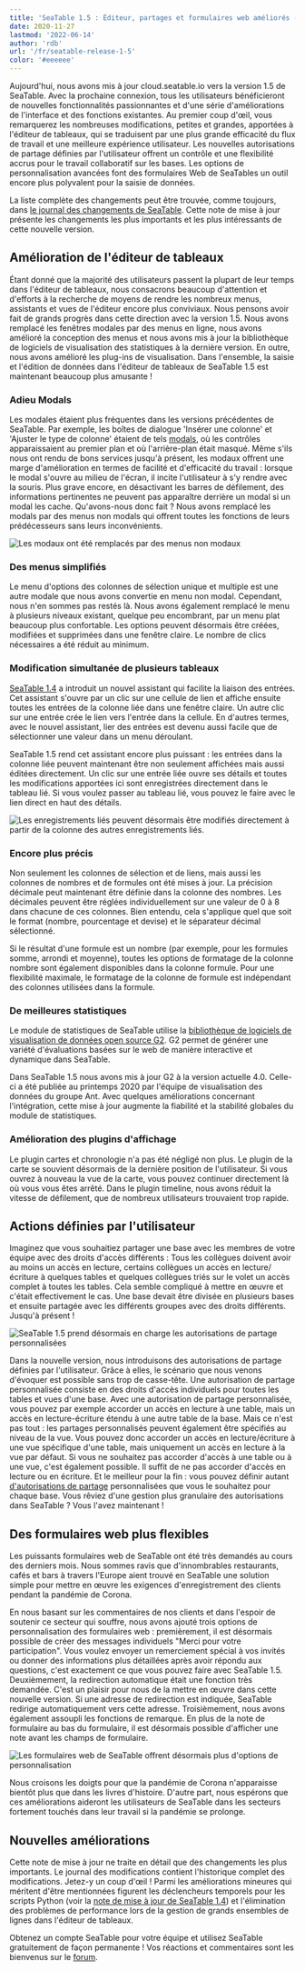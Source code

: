 ```yaml
---
title: 'SeaTable 1.5 : Éditeur, partages et formulaires web améliorés - SeaTable'
date: 2020-11-27
lastmod: '2022-06-14'
author: 'rdb'
url: '/fr/seatable-release-1-5'
color: '#eeeeee'
---
```


Aujourd'hui, nous avons mis à jour cloud.seatable.io vers la version 1.5 de SeaTable. Avec la prochaine connexion, tous les utilisateurs bénéficieront de nouvelles fonctionnalités passionnantes et d'une série d'améliorations de l'interface et des fonctions existantes. Au premier coup d'œil, vous remarquerez les nombreuses modifications, petites et grandes, apportées à l'éditeur de tableaux, qui se traduisent par une plus grande efficacité du flux de travail et une meilleure expérience utilisateur. Les nouvelles autorisations de partage définies par l'utilisateur offrent un contrôle et une flexibilité accrus pour le travail collaboratif sur les bases. Les options de personnalisation avancées font des formulaires Web de SeaTables un outil encore plus polyvalent pour la saisie de données.

La liste complète des changements peut être trouvée, comme toujours, dans [le journal des changements de SeaTable](https://seatable.io/docs/changelog/version-1-5/?lang=auto). Cette note de mise à jour présente les changements les plus importants et les plus intéressants de cette nouvelle version.

## Amélioration de l'éditeur de tableaux

Étant donné que la majorité des utilisateurs passent la plupart de leur temps dans l'éditeur de tableaux, nous consacrons beaucoup d'attention et d'efforts à la recherche de moyens de rendre les nombreux menus, assistants et vues de l'éditeur encore plus conviviaux. Nous pensons avoir fait de grands progrès dans cette direction avec la version 1.5. Nous avons remplacé les fenêtres modales par des menus en ligne, nous avons amélioré la conception des menus et nous avons mis à jour la bibliothèque de logiciels de visualisation des statistiques à la dernière version. En outre, nous avons amélioré les plug-ins de visualisation. Dans l'ensemble, la saisie et l'édition de données dans l'éditeur de tableaux de SeaTable 1.5 est maintenant beaucoup plus amusante !

### Adieu Modals

Les modales étaient plus fréquentes dans les versions précédentes de SeaTable. Par exemple, les boîtes de dialogue 'Insérer une colonne' et 'Ajuster le type de colonne' étaient de tels [modals](https://en.wikipedia.org/wiki/Modal_window), où les contrôles apparaissaient au premier plan et où l'arrière-plan était masqué. Même s'ils nous ont rendu de bons services jusqu'à présent, les modaux offrent une marge d'amélioration en termes de facilité et d'efficacité du travail : lorsque le modal s'ouvre au milieu de l'écran, il incite l'utilisateur à s'y rendre avec la souris. Plus grave encore, en désactivant les barres de défilement, des informations pertinentes ne peuvent pas apparaître derrière un modal si un modal les cache. Qu'avons-nous donc fait ? Nous avons remplacé les modals par des menus non modals qui offrent toutes les fonctions de leurs prédécesseurs sans leurs inconvénients.

![Les modaux ont été remplacés par des menus non modaux](images/Nonmodal_Menus.png)

### Des menus simplifiés

Le menu d'options des colonnes de sélection unique et multiple est une autre modale que nous avons convertie en menu non modal. Cependant, nous n'en sommes pas restés là. Nous avons également remplacé le menu à plusieurs niveaux existant, quelque peu encombrant, par un menu plat beaucoup plus confortable. Les options peuvent désormais être créées, modifiées et supprimées dans une fenêtre claire. Le nombre de clics nécessaires a été réduit au minimum.

### Modification simultanée de plusieurs tableaux

[SeaTable 1.4](seatable-release-1-4/?lang=auto) a introduit un nouvel assistant qui facilite la liaison des entrées. Cet assistant s'ouvre par un clic sur une cellule de lien et affiche ensuite toutes les entrées de la colonne liée dans une fenêtre claire. Un autre clic sur une entrée crée le lien vers l'entrée dans la cellule. En d'autres termes, avec le nouvel assistant, lier des entrées est devenu aussi facile que de sélectionner une valeur dans un menu déroulant.

SeaTable 1.5 rend cet assistant encore plus puissant : les entrées dans la colonne liée peuvent maintenant être non seulement affichées mais aussi éditées directement. Un clic sur une entrée liée ouvre ses détails et toutes les modifications apportées ici sont enregistrées directement dans le tableau lié. Si vous voulez passer au tableau lié, vous pouvez le faire avec le lien direct en haut des détails.

![Les enregistrements liés peuvent désormais être modifiés directement à partir de la colonne des autres enregistrements liés.](images/Editing_Linked_Records_With_Wizard.png)

### Encore plus précis

Non seulement les colonnes de sélection et de liens, mais aussi les colonnes de nombres et de formules ont été mises à jour. La précision décimale peut maintenant être définie dans la colonne des nombres. Les décimales peuvent être réglées individuellement sur une valeur de 0 à 8 dans chacune de ces colonnes. Bien entendu, cela s'applique quel que soit le format (nombre, pourcentage et devise) et le séparateur décimal sélectionné.

Si le résultat d'une formule est un nombre (par exemple, pour les formules somme, arrondi et moyenne), toutes les options de formatage de la colonne nombre sont également disponibles dans la colonne formule. Pour une flexibilité maximale, le formatage de la colonne de formule est indépendant des colonnes utilisées dans la formule.

### De meilleures statistiques

Le module de statistiques de SeaTable utilise la [bibliothèque de logiciels de visualisation de données open source G2](https://g2.antv.vision/en). G2 permet de générer une variété d'évaluations basées sur le web de manière interactive et dynamique dans SeaTable.

Dans SeaTable 1.5 nous avons mis à jour G2 à la version actuelle 4.0. Celle-ci a été publiée au printemps 2020 par l'équipe de visualisation des données du groupe Ant. Avec quelques améliorations concernant l'intégration, cette mise à jour augmente la fiabilité et la stabilité globales du module de statistiques.

### Amélioration des plugins d'affichage

Le plugin cartes et chronologie n'a pas été négligé non plus. Le plugin de la carte se souvient désormais de la dernière position de l'utilisateur. Si vous ouvrez à nouveau la vue de la carte, vous pouvez continuer directement là où vous vous êtes arrêté. Dans le plugin timeline, nous avons réduit la vitesse de défilement, que de nombreux utilisateurs trouvaient trop rapide.

## Actions définies par l'utilisateur

Imaginez que vous souhaitiez partager une base avec les membres de votre équipe avec des droits d'accès différents : Tous les collègues doivent avoir au moins un accès en lecture, certains collègues un accès en lecture/écriture à quelques tables et quelques collègues triés sur le volet un accès complet à toutes les tables. Cela semble compliqué à mettre en œuvre et c'était effectivement le cas. Une base devait être divisée en plusieurs bases et ensuite partagée avec les différents groupes avec des droits différents. Jusqu'à présent !

![SeaTable 1.5 prend désormais en charge les autorisations de partage personnalisées](images/Custom_Sharing_Permission.png)

Dans la nouvelle version, nous introduisons des autorisations de partage définies par l'utilisateur. Grâce à elles, le scénario que nous venons d'évoquer est possible sans trop de casse-tête. Une autorisation de partage personnalisée consiste en des droits d'accès individuels pour toutes les tables et vues d'une base. Avec une autorisation de partage personnalisée, vous pouvez par exemple accorder un accès en lecture à une table, mais un accès en lecture-écriture étendu à une autre table de la base. Mais ce n'est pas tout : les partages personnalisés peuvent également être spécifiés au niveau de la vue. Vous pouvez donc accorder un accès en lecture/écriture à une vue spécifique d'une table, mais uniquement un accès en lecture à la vue par défaut. Si vous ne souhaitez pas accorder d'accès à une table ou à une vue, c'est également possible. Il suffit de ne pas accorder d'accès en lecture ou en écriture. Et le meilleur pour la fin : vous pouvez définir autant [d'autorisations de partage](https://seatable.io/fr/docs/handbuch/zusammenarbeit/freigaben/) personnalisées que vous le souhaitez pour chaque base. Vous rêviez d'une gestion plus granulaire des autorisations dans SeaTable ? Vous l'avez maintenant !

## Des formulaires web plus flexibles

Les puissants formulaires web de SeaTable ont été très demandés au cours des derniers mois. Nous sommes ravis que d'innombrables restaurants, cafés et bars à travers l'Europe aient trouvé en SeaTable une solution simple pour mettre en œuvre les exigences d'enregistrement des clients pendant la pandémie de Corona.

En nous basant sur les commentaires de nos clients et dans l'espoir de soutenir ce secteur qui souffre, nous avons ajouté trois options de personnalisation des formulaires web : premièrement, il est désormais possible de créer des messages individuels "Merci pour votre participation". Vous voulez envoyer un remerciement spécial à vos invités ou donner des informations plus détaillées après avoir répondu aux questions, c'est exactement ce que vous pouvez faire avec SeaTable 1.5. Deuxièmement, la redirection automatique était une fonction très demandée. C'est un plaisir pour nous de la mettre en œuvre dans cette nouvelle version. Si une adresse de redirection est indiquée, SeaTable redirige automatiquement vers cette adresse. Troisièmement, nous avons également assoupli les fonctions de remarque. En plus de la note de formulaire au bas du formulaire, il est désormais possible d'afficher une note avant les champs de formulaire.

![Les formulaires web de SeaTable offrent désormais plus d'options de personnalisation](images/Extra_Customization_Options_Webforms.png)

Nous croisons les doigts pour que la pandémie de Corona n'apparaisse bientôt plus que dans les livres d'histoire. D'autre part, nous espérons que ces améliorations aideront les utilisateurs de SeaTable dans les secteurs fortement touchés dans leur travail si la pandémie se prolonge.

## Nouvelles améliorations

Cette note de mise à jour ne traite en détail que des changements les plus importants. Le journal des modifications contient l'historique complet des modifications. Jetez-y un coup d'œil ! Parmi les améliorations mineures qui méritent d'être mentionnées figurent les déclencheurs temporels pour les scripts Python (voir la [note de mise à jour de SeaTable 1.4](/fr/seatable-release-1-4/?lang=auto)) et l'élimination des problèmes de performance lors de la gestion de grands ensembles de lignes dans l'éditeur de tableaux.

Obtenez un compte SeaTable pour votre équipe et utilisez SeaTable gratuitement de façon permanente ! Vos réactions et commentaires sont les bienvenus sur le [forum](https://forum.seatable.io/).
